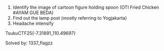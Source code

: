 1. Identify the image of cartoon figure holding spoon (OTI Fried Chicken #AYAM GUE BEDA)
2. Find out the lamp post (mostly referring to Yogjakarta)
3. Headache intensify 

TsukuCTF25{-7.31891_110.49697}

Solved by: 1337_flagzz